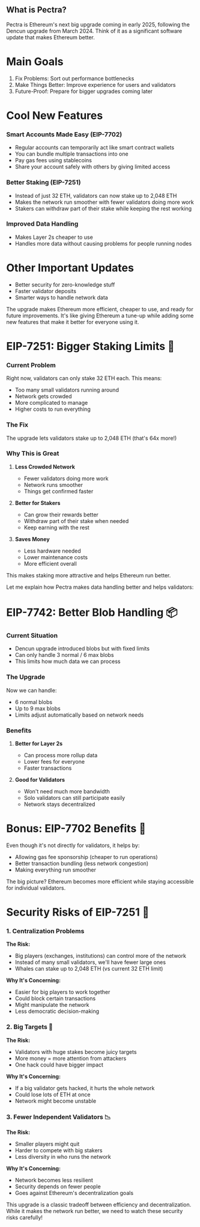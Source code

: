 ## What is Pectra?
Pectra is Ethereum's next big upgrade coming in early 2025, following the Dencun upgrade from March 2024. Think of it as a significant software update that makes Ethereum better.

# Main Goals
1. Fix Problems: Sort out performance bottlenecks
2. Make Things Better: Improve experience for users and validators
3. Future-Proof: Prepare for bigger upgrades coming later

# Cool New Features

### Smart Accounts Made Easy (EIP-7702)
- Regular accounts can temporarily act like smart contract wallets
- You can bundle multiple transactions into one
- Pay gas fees using stablecoins
- Share your account safely with others by giving limited access

### Better Staking (EIP-7251)
- Instead of just 32 ETH, validators can now stake up to 2,048 ETH
- Makes the network run smoother with fewer validators doing more work
- Stakers can withdraw part of their stake while keeping the rest working

### Improved Data Handling
- Makes Layer 2s cheaper to use
- Handles more data without causing problems for people running nodes

# Other Important Updates
- Better security for zero-knowledge stuff
- Faster validator deposits
- Smarter ways to handle network data

The upgrade makes Ethereum more efficient, cheaper to use, and ready for future improvements. It's like giving Ethereum a tune-up while adding some new features that make it better for everyone using it.


# EIP-7251: Bigger Staking Limits 🎯

### Current Problem
Right now, validators can only stake 32 ETH each. This means:
- Too many small validators running around
- Network gets crowded
- More complicated to manage
- Higher costs to run everything

### The Fix
The upgrade lets validators stake up to 2,048 ETH (that's 64x more!)

### Why This is Great
1. **Less Crowded Network**
   - Fewer validators doing more work
   - Network runs smoother
   - Things get confirmed faster

2. **Better for Stakers**
   - Can grow their rewards better
   - Withdraw part of their stake when needed
   - Keep earning with the rest

3. **Saves Money**
   - Less hardware needed
   - Lower maintenance costs
   - More efficient overall

This makes staking more attractive and helps Ethereum run better. 

Let me explain how Pectra makes data handling better and helps validators:

# EIP-7742: Better Blob Handling 📦

### Current Situation
- Dencun upgrade introduced blobs but with fixed limits
- Can only handle 3 normal / 6 max blobs
- This limits how much data we can process

### The Upgrade
Now we can handle:
- 6 normal blobs
- Up to 9 max blobs
- Limits adjust automatically based on network needs

### Benefits
1. **Better for Layer 2s**
   - Can process more rollup data
   - Lower fees for everyone
   - Faster transactions

2. **Good for Validators**
   - Won't need much more bandwidth
   - Solo validators can still participate easily
   - Network stays decentralized

# Bonus: EIP-7702 Benefits 🎁

Even though it's not directly for validators, it helps by:
- Allowing gas fee sponsorship (cheaper to run operations)
- Better transaction bundling (less network congestion)
- Making everything run smoother

The big picture? Ethereum becomes more efficient while staying accessible for individual validators. 

# Security Risks of EIP-7251 🚨

### 1. Centralization Problems
**The Risk:**
- Big players (exchanges, institutions) can control more of the network
- Instead of many small validators, we'll have fewer large ones
- Whales can stake up to 2,048 ETH (vs current 32 ETH limit)

**Why It's Concerning:**
- Easier for big players to work together
- Could block certain transactions
- Might manipulate the network
- Less democratic decision-making

### 2. Big Targets 🎯
**The Risk:**
- Validators with huge stakes become juicy targets
- More money = more attention from attackers
- One hack could have bigger impact

**Why It's Concerning:**
- If a big validator gets hacked, it hurts the whole network
- Could lose lots of ETH at once
- Network might become unstable

### 3. Fewer Independent Validators 📉
**The Risk:**
- Smaller players might quit
- Harder to compete with big stakers
- Less diversity in who runs the network

**Why It's Concerning:**
- Network becomes less resilient
- Security depends on fewer people
- Goes against Ethereum's decentralization goals

This upgrade is a classic tradeoff between efficiency and decentralization. While it makes the network run better, we need to watch these security risks carefully! 